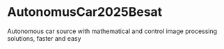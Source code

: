 # AutonomusCar2025Besat
Autonomous car source with mathematical and control image processing solutions, faster and easy
